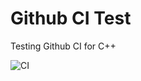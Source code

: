 # Github CI Test
Testing Github CI for C++

![CI](https://github.com/Arnaud-Brouillet-Gagnon/github-ci-test/workflows/CI/badge.svg?branch=master)
